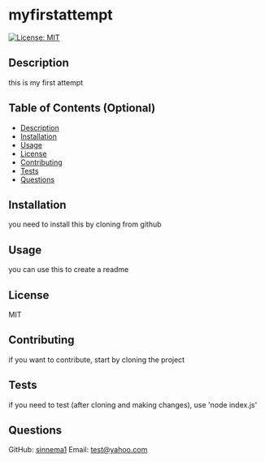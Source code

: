 
# myfirstattempt

[![License: MIT](https://img.shields.io/badge/License-MIT-yellow.svg)](https://opensource.org/licenses/MIT)

## Description

this is my first attempt

## Table of Contents (Optional)

- [Description](#description)
- [Installation](#installation)
- [Usage](#usage)
- [License](#license)
- [Contributing](#contributing)
- [Tests](#tests)
- [Questions](#questions)

## Installation

you need to install this by cloning from github

## Usage

you can use this to create a readme

## License

MIT

## Contributing

if you want to contribute, start by cloning the project

## Tests

if you need to test (after cloning and making changes), use 'node index.js'

## Questions

GitHub: [sinnema1](https://github.com/sinnema1)
Email: test@yahoo.com
